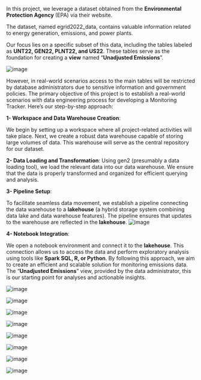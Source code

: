 In this project, we leverage a dataset obtained from the **Environmental Protection Agency** (EPA) via their website. 

The dataset, named egrid2022_data, contains valuable information related to energy generation, emissions, and power plants.

Our focus lies on a specific subset of this data, including the tables labeled as **UNT22, GEN22, PLNT22, and US22**. These tables serve as the foundation for creating a **view** named “**Unadjusted Emissions**”. 

![image](https://github.com/DallasBaba/Adjusting-Unadjusted-Emissions-with-AI-Solution/assets/104704361/ba7d029e-d232-4d5d-b8d1-ad31af53b01b) 

However, in real-world scenarios access to the main tables will be restricted by database administrators due to  sensitive information and government policies. The primary objective of this project is to establish a real-world scenarios with data engineering process for developing a Monitoring Tracker.   Here’s our step-by-step approach:
 
**1- Workspace and Data Warehouse Creation**:

We begin by setting up a workspace where all project-related activities will take place.
Next, we create a robust data warehouse capable of storing large volumes of data. This warehouse will serve as the central repository for our dataset.

**2- Data Loading and Transformation**:
Using gen2 (presumably a data loading tool), we load the relevant data into our data warehouse.
We ensure that the data is properly transformed and organized for efficient querying and analysis.

**3- Pipeline Setup**:

To facilitate seamless data movement, we establish a pipeline connecting the data warehouse to a **lakehouse** (a hybrid storage system combining data lake and data warehouse features).
The pipeline ensures that updates to the warehouse are reflected in the **lakehouse**.
![image](https://github.com/DallasBaba/Adjusting-Unadjusted-Emissions-with-AI-Solution/assets/104704361/f56d4d00-f8d2-468b-8531-ab150d983356)

**4- Notebook Integration**:

We open a notebook environment and connect it to the **lakehouse**.
This connection allows us to access the data and perform exploratory analysis using tools like **Spark SQL, R, or Python**.
By following this approach, we aim to create an efficient and scalable solution for monitoring emissions data. 
The “**Unadjusted Emissions**” view, provided by the data administrator, this is our starting point for analyses and actionable insights.

![image](https://github.com/DallasBaba/Adjusting-Unadjusted-Emissions-with-AI-Solution/assets/104704361/d3c4b350-850b-4ddc-877c-13784d0833e7)

![image](https://github.com/DallasBaba/Adjusting-Unadjusted-Emissions-with-AI-Solution/assets/104704361/054266d0-3ae7-4f92-b9c9-dcaa1d62d1ee)

![image](https://github.com/DallasBaba/Adjusting-Unadjusted-Emissions-with-AI-Solution/assets/104704361/bad36871-1d13-4ad3-83e8-dbba3a4374cb)

![image](https://github.com/DallasBaba/Adjusting-Unadjusted-Emissions-with-AI-Solution/assets/104704361/1c5e5170-cf9d-499e-ba87-94bd35bfe98e)
 
 ![image](https://github.com/DallasBaba/Adjusting-Unadjusted-Emissions-with-AI-Solution/assets/104704361/22dbf6ae-44f6-4ef1-ba72-5c7172682dd1)

![image](https://github.com/DallasBaba/Adjusting-Unadjusted-Emissions-with-AI-Solution/assets/104704361/99fd0d0b-14ad-4561-b825-cb8555c8dd9c)

![image](https://github.com/DallasBaba/Adjusting-Unadjusted-Emissions-with-AI-Solution/assets/104704361/a3b36b29-6487-44c9-b638-37d32cd27c4f)

![image](https://github.com/DallasBaba/Adjusting-Unadjusted-Emissions-with-AI-Solution/assets/104704361/aa6d52dd-efe1-4d7a-b7b5-3c94942d0157)

